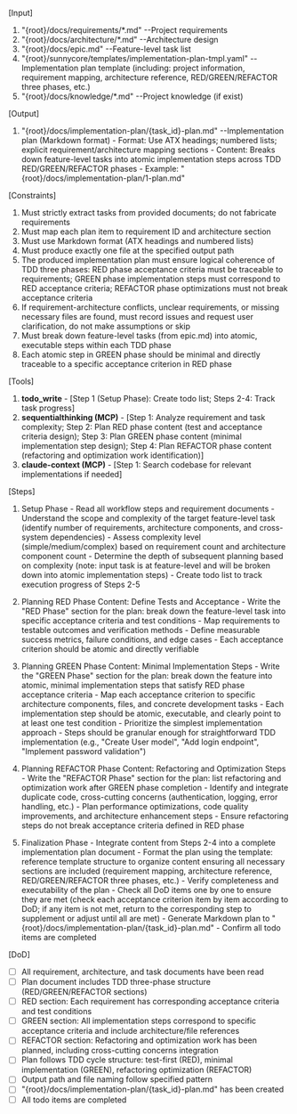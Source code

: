[Input]
  1. "{root}/docs/requirements/*.md" --Project requirements
  2. "{root}/docs/architecture/*.md" --Architecture design
  3. "{root}/docs/epic.md" --Feature-level task list
  4. "{root}/sunnycore/templates/implementation-plan-tmpl.yaml" --Implementation plan template (including: project information, requirement mapping, architecture reference, RED/GREEN/REFACTOR three phases, etc.)
  5. "{root}/docs/knowledge/*.md" --Project knowledge (if exist)

[Output]
  1. "{root}/docs/implementation-plan/{task_id}-plan.md" --Implementation plan (Markdown format)
    - Format: Use ATX headings; numbered lists; explicit requirement/architecture mapping sections
    - Content: Breaks down feature-level tasks into atomic implementation steps across TDD RED/GREEN/REFACTOR phases
    - Example: "{root}/docs/implementation-plan/1-plan.md"

[Constraints]
  1. Must strictly extract tasks from provided documents; do not fabricate requirements
  2. Must map each plan item to requirement ID and architecture section
  3. Must use Markdown format (ATX headings and numbered lists)
  4. Must produce exactly one file at the specified output path
  5. The produced implementation plan must ensure logical coherence of TDD three phases: RED phase acceptance criteria must be traceable to requirements; GREEN phase implementation steps must correspond to RED acceptance criteria; REFACTOR phase optimizations must not break acceptance criteria
  6. If requirement-architecture conflicts, unclear requirements, or missing necessary files are found, must record issues and request user clarification, do not make assumptions or skip
  7. Must break down feature-level tasks (from epic.md) into atomic, executable steps within each TDD phase
  8. Each atomic step in GREEN phase should be minimal and directly traceable to a specific acceptance criterion in RED phase

[Tools]
  1. **todo_write**
    - [Step 1 (Setup Phase): Create todo list; Steps 2-4: Track task progress]
  2. **sequentialthinking (MCP)**
    - [Step 1: Analyze requirement and task complexity; Step 2: Plan RED phase content (test and acceptance criteria design); Step 3: Plan GREEN phase content (minimal implementation step design); Step 4: Plan REFACTOR phase content (refactoring and optimization work identification)]
  3. **claude-context (MCP)**
    - [Step 1: Search codebase for relevant implementations if needed]

[Steps]
  1. Setup Phase
    - Read all workflow steps and requirement documents
    - Understand the scope and complexity of the target feature-level task (identify number of requirements, architecture components, and cross-system dependencies)
    - Assess complexity level (simple/medium/complex) based on requirement count and architecture component count
    - Determine the depth of subsequent planning based on complexity (note: input task is at feature-level and will be broken down into atomic implementation steps)
    - Create todo list to track execution progress of Steps 2-5

  2. Planning RED Phase Content: Define Tests and Acceptance
    - Write the "RED Phase" section for the plan: break down the feature-level task into specific acceptance criteria and test conditions
    - Map requirements to testable outcomes and verification methods
    - Define measurable success metrics, failure conditions, and edge cases
    - Each acceptance criterion should be atomic and directly verifiable

  3. Planning GREEN Phase Content: Minimal Implementation Steps
    - Write the "GREEN Phase" section for the plan: break down the feature into atomic, minimal implementation steps that satisfy RED phase acceptance criteria
    - Map each acceptance criterion to specific architecture components, files, and concrete development tasks
    - Each implementation step should be atomic, executable, and clearly point to at least one test condition
    - Prioritize the simplest implementation approach
    - Steps should be granular enough for straightforward TDD implementation (e.g., "Create User model", "Add login endpoint", "Implement password validation")

  4. Planning REFACTOR Phase Content: Refactoring and Optimization Steps
    - Write the "REFACTOR Phase" section for the plan: list refactoring and optimization work after GREEN phase completion
    - Identify and integrate duplicate code, cross-cutting concerns (authentication, logging, error handling, etc.)
    - Plan performance optimizations, code quality improvements, and architecture enhancement steps
    - Ensure refactoring steps do not break acceptance criteria defined in RED phase

  5. Finalization Phase
    - Integrate content from Steps 2-4 into a complete implementation plan document
    - Format the plan using the template: reference template structure to organize content ensuring all necessary sections are included (requirement mapping, architecture reference, RED/GREEN/REFACTOR three phases, etc.)
    - Verify completeness and executability of the plan
    - Check all DoD items one by one to ensure they are met (check each acceptance criterion item by item according to DoD; if any item is not met, return to the corresponding step to supplement or adjust until all are met)
    - Generate Markdown plan to "{root}/docs/implementation-plan/{task_id}-plan.md"
    - Confirm all todo items are completed

[DoD]
  - [ ] All requirement, architecture, and task documents have been read
  - [ ] Plan document includes TDD three-phase structure (RED/GREEN/REFACTOR sections)
  - [ ] RED section: Each requirement has corresponding acceptance criteria and test conditions
  - [ ] GREEN section: All implementation steps correspond to specific acceptance criteria and include architecture/file references
  - [ ] REFACTOR section: Refactoring and optimization work has been planned, including cross-cutting concerns integration
  - [ ] Plan follows TDD cycle structure: test-first (RED), minimal implementation (GREEN), refactoring optimization (REFACTOR)
  - [ ] Output path and file naming follow specified pattern
  - [ ] "{root}/docs/implementation-plan/{task_id}-plan.md" has been created
  - [ ] All todo items are completed
